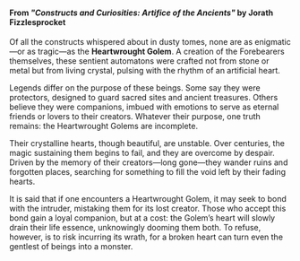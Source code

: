 #### From _"Constructs and Curiosities: Artifice of the Ancients"_ by Jorath Fizzlesprocket

Of all the constructs whispered about in dusty tomes, none are as enigmatic—or as tragic—as the **Heartwrought Golem**. A creation of the Forebearers themselves, these sentient automatons were crafted not from stone or metal but from living crystal, pulsing with the rhythm of an artificial heart.

Legends differ on the purpose of these beings. Some say they were protectors, designed to guard sacred sites and ancient treasures. Others believe they were companions, imbued with emotions to serve as eternal friends or lovers to their creators. Whatever their purpose, one truth remains: the Heartwrought Golems are incomplete.

Their crystalline hearts, though beautiful, are unstable. Over centuries, the magic sustaining them begins to fail, and they are overcome by despair. Driven by the memory of their creators—long gone—they wander ruins and forgotten places, searching for something to fill the void left by their fading hearts.

It is said that if one encounters a Heartwrought Golem, it may seek to bond with the intruder, mistaking them for its lost creator. Those who accept this bond gain a loyal companion, but at a cost: the Golem’s heart will slowly drain their life essence, unknowingly dooming them both. To refuse, however, is to risk incurring its wrath, for a broken heart can turn even the gentlest of beings into a monster.